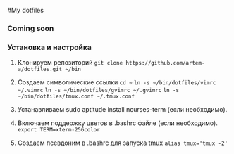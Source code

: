 #My dotfiles

### Coming soon

### Установка и настройка

1. Клонируем репозиторий
    `git clone https://github.com/artem-a/dotfiles.git ~/bin`

2. Создаем символические ссылки
    `cd ~`
    `ln -s ~/bin/dotfiles/vimrc ~/.vimrc`
    `ln -s ~/bin/dotfiles/gvimrc ~/.gvimrc`
    `ln -s ~/bin/dotfiles/tmux.conf ~/.tmux.conf`

3. Устанавливаем sudo aptitude install ncurses-term (если необходимо).

4. Включаем поддержку цветов в .bashrc файле (если необходимо).
    `export TERM=xterm-256color`

5. Создаем псевдоним в .bashrc для запуска tmux
    `alias tmux='tmux -2'`

